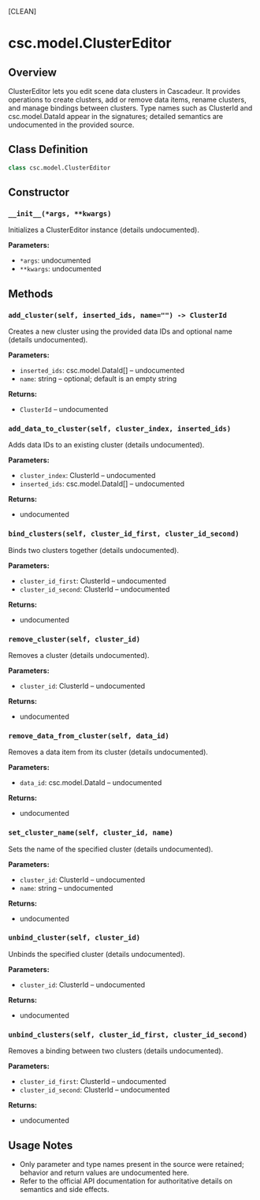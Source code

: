[CLEAN]

# csc.model.ClusterEditor

## Overview
ClusterEditor lets you edit scene data clusters in Cascadeur. It provides operations to create clusters, add or remove data items, rename clusters, and manage bindings between clusters. Type names such as ClusterId and csc.model.DataId appear in the signatures; detailed semantics are undocumented in the provided source.

## Class Definition
```python
class csc.model.ClusterEditor
```

## Constructor

### `__init__(*args, **kwargs)`
Initializes a ClusterEditor instance (details undocumented).

**Parameters:**
- `*args`: undocumented
- `**kwargs`: undocumented

## Methods

### `add_cluster(self, inserted_ids, name="") -> ClusterId`
Creates a new cluster using the provided data IDs and optional name (details undocumented).

**Parameters:**
- `inserted_ids`: csc.model.DataId[] – undocumented
- `name`: string – optional; default is an empty string

**Returns:**
- `ClusterId` – undocumented

### `add_data_to_cluster(self, cluster_index, inserted_ids)`
Adds data IDs to an existing cluster (details undocumented).

**Parameters:**
- `cluster_index`: ClusterId – undocumented
- `inserted_ids`: csc.model.DataId[] – undocumented

**Returns:**
- undocumented

### `bind_clusters(self, cluster_id_first, cluster_id_second)`
Binds two clusters together (details undocumented).

**Parameters:**
- `cluster_id_first`: ClusterId – undocumented
- `cluster_id_second`: ClusterId – undocumented

**Returns:**
- undocumented

### `remove_cluster(self, cluster_id)`
Removes a cluster (details undocumented).

**Parameters:**
- `cluster_id`: ClusterId – undocumented

**Returns:**
- undocumented

### `remove_data_from_cluster(self, data_id)`
Removes a data item from its cluster (details undocumented).

**Parameters:**
- `data_id`: csc.model.DataId – undocumented

**Returns:**
- undocumented

### `set_cluster_name(self, cluster_id, name)`
Sets the name of the specified cluster (details undocumented).

**Parameters:**
- `cluster_id`: ClusterId – undocumented
- `name`: string – undocumented

**Returns:**
- undocumented

### `unbind_cluster(self, cluster_id)`
Unbinds the specified cluster (details undocumented).

**Parameters:**
- `cluster_id`: ClusterId – undocumented

**Returns:**
- undocumented

### `unbind_clusters(self, cluster_id_first, cluster_id_second)`
Removes a binding between two clusters (details undocumented).

**Parameters:**
- `cluster_id_first`: ClusterId – undocumented
- `cluster_id_second`: ClusterId – undocumented

**Returns:**
- undocumented

## Usage Notes
- Only parameter and type names present in the source were retained; behavior and return values are undocumented here.
- Refer to the official API documentation for authoritative details on semantics and side effects.

